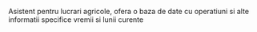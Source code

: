 Asistent pentru lucrari agricole, ofera o baza de date cu operatiuni si alte informatii specifice vremii si lunii curente
